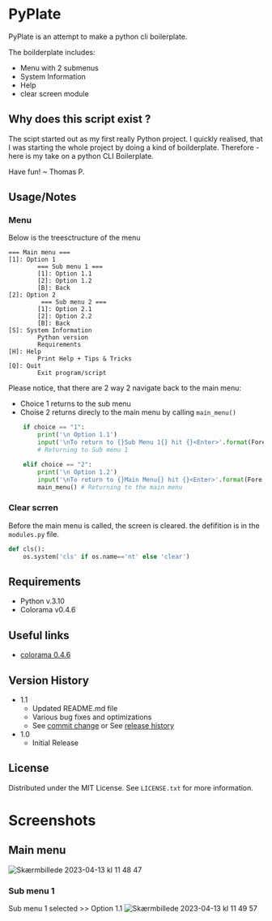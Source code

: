 # PyPlate
PyPlate is an attempt to make a python cli boilerplate.

The boilderplate includes:
- Menu with 2 submenus
- System Information
- Help
- clear screen module

## Why does this script exist ?
The scipt started out as my first really Python project. I quickly realised, that I was starting the whole project by doing a kind of boilderplate.
Therefore - here is my take on a python CLI Boilerplate.

Have fun!
    ~ Thomas P.

## Usage/Notes
### Menu
Below is the treesctructure of the menu

```
=== Main menu ===
[1]: Option 1
        === Sub menu 1 ===
        [1]: Option 1.1
        [2]: Option 1.2
        [B]: Back
[2]: Option 2
         === Sub menu 2 ===
        [1]: Option 2.1
        [2]: Option 2.2
        [B]: Back
[S]: System Information
        Python version
        Requirements
[H]: Help
        Print Help + Tips & Tricks
[Q]: Quit
        Exit program/script
```

Please notice, that there are 2 way 2 navigate back to the main menu:

 - Choice 1 returns to the sub menu
 - Choise 2 returns direcly to the main menu by calling `main_menu()`

```python
    if choice == "1":
        print('\n Option 1.1')
        input('\nTo return to {}Sub Menu 1{} hit {}<Enter>'.format(Fore.CYAN, Style.RESET_ALL, Fore.MAGENTA))
        # Returning to Sub menu 1

    elif choice == "2":
        print('\n Option 1.2')
        input('\nTo return to {}Main Menu{} hit {}<Enter>'.format(Fore.CYAN, Style.RESET_ALL, Fore.MAGENTA))
        main_menu() # Returning to the main menu
```
### Clear scrren
Before the main menu is called, the screen is cleared. the defifition is in the `modules.py` file.
```python
def cls():
    os.system('cls' if os.name=='nt' else 'clear')
```

## Requirements
- Python v.3.10
- Colorama v0.4.6

## Useful links
- [colorama 0.4.6](https://pypi.org/project/colorama/ "pypi.org")

## Version History
* 1.1
    * Updated README.md file
    * Various bug fixes and optimizations
    * See [commit change]() or See [release history]()
* 1.0
    * Initial Release

## License
Distributed under the MIT License. See `LICENSE.txt` for more information.

# Screenshots
## Main menu
![Skærmbillede 2023-04-13 kl  11 48 47](https://user-images.githubusercontent.com/6802324/231722455-22ec126c-5885-442f-96d1-09074929bf47.png)
### Sub menu 1
Sub menu 1 selected >> Option 1.1
![Skærmbillede 2023-04-13 kl  11 49 57](https://user-images.githubusercontent.com/6802324/231722872-22a3f2c1-336e-4dcb-88ea-75dfdc336198.png)


